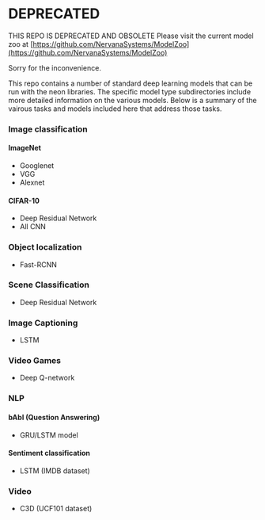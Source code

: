 # DEPRECATED
THIS REPO IS DEPRECATED AND OBSOLETE
Please visit the current model zoo at [https://github.com/NervanaSystems/ModelZoo](https://github.com/NervanaSystems/ModelZoo)

Sorry for the inconvenience.

This repo contains a number of standard deep learning models that can be run with the neon libraries.  The
specific model type subdirectories include more detailed information on the various models.  Below is a summary
of the vairous tasks and models included here that address those tasks.

### Image classification
   
#### ImageNet
  - Googlenet
  - VGG
  - Alexnet

#### CIFAR-10
  - Deep Residual Network
  - All CNN

### Object localization
   - Fast-RCNN

### Scene Classification
   - Deep Residual Network

### Image Captioning
   - LSTM

### Video Games
   - Deep Q-network

### NLP
#### bAbI (Question Answering)
  - GRU/LSTM model

#### Sentiment classification
  - LSTM (IMDB dataset)

### Video
  - C3D (UCF101 dataset)
